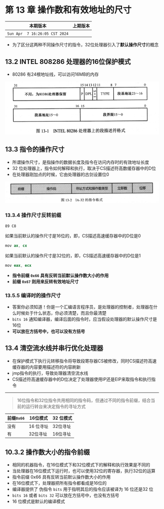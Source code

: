 # 第 13 章 操作数和有效地址的尺寸


|本期版本|上期版本
|:---:|:---:|
`Sun Apr  7 16:26:05 CST 2024` | 

* 为了区分这两种不同操作尺寸的指令，32位处理器引入了**默认操作尺寸**的概念


## 13.2 INTEL 808286 处理器的16位保护模式

* 80286 有24根地址线，可以访问16MB的内存

<img src="./01.png" />


## 13.3 指令的操作尺寸

* 所谓操作尺寸，是指操作的数据长度及指令在访问内存时的有效地址长度
* 32 位处理器上，指令如何解释和执行，取决于CS描述符高数缓存器中的D位
* 在处理器刚加点的时候，它由处理器的古剑设置位0

<img src="./02.png" />


### 13.3.4 操作尺寸反转前缀

```
89 C8
```

如果当前默认的操作尺寸是16位的，即，CS描述高速缓存器中的D位是0

```s
mov ax, cx
```

如果当前默认的操作尺寸是32位的，即，CS描述高速缓存器中的D位是1

```s
mov eax, ecx
```

* **指令前缀 `0x66` 具有反转当前默认操作数大小的作用**
* **前缀 `0x67` 则用来反转有效地址尺寸**

### 13.5.5 编译时的操作尺寸

* 答案你必须知道！你是一个汇编语言程序员，是处理器的控制者，处理器在什么时候处于什么状态，你必须清楚，而且你最清楚
* `bits 16` 通知编译器，编译后面的指令时，应当假设处理器的默认操作尺寸是16位
* **可以放在方括号中，也可以没有方括号**



## 13.4 清空流水线并串行优化处理器

* 在保护模式下执行元转移指令将导致段寄存器CS被修改，同时CS描述符高速缓存器的内容要用描述符的内容刷新
* jmp指令的执行，导致处理器清空流水线
* CS描述符高速缓存器中的D位决定了处理器使用IP还是EIP来取指令和执行指令

---

> 16位指令和32位指令共用相同的指令码，但通过不同的指令前缀，结合当前的运行转台来决定指令的寻址方式



前缀`0x66` | 16位模式 | 32 位模式
--- | --- | --- 
没有 | 16 位寻址 | 32位寻址
有  | 32位寻址  | 16位寻址

## 10.3.2 操作数大小的指令前缀

* 相同的机器指令，在16位模式下和32位模式下的解释和执行效果是不同的
* 当处理器在16位模式下运行时，也可以使用32位的寄存器，执行32位的运算
* 指令前缀 0x66 具有反转当前默认操作数大小的作用
* 在16位模式下，处理器把所有指令都看成是16位的
* 编译器提供了 伪指令 `bits` 用于指明其后的指令应该被译为 16 位还是32 位
* `bits 16` 或者 `bits 32` 可以放在方括号中，也没有方括号
* 16 位模式是默认的编译模式